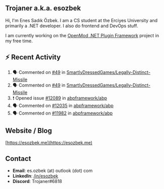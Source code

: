 ##  Trojaner a.k.a. esozbek
Hi, I'm Enes Sadık Özbek. I am a CS student at the Erciyes University and primarily a .NET developer. I also do frontend and DevOps stuff.

I am currently working on the [OpenMod .NET Plugin Framework](https://github.com/openmod/openmod) project in my free time. 

## :zap: Recent Activity

<!--START_SECTION:activity-->
1. 🗣 Commented on [#49](https://github.com/SmartlyDressedGames/Legally-Distinct-Missile/issues/49) in [SmartlyDressedGames/Legally-Distinct-Missile](https://github.com/SmartlyDressedGames/Legally-Distinct-Missile)
2. 🗣 Commented on [#49](https://github.com/SmartlyDressedGames/Legally-Distinct-Missile/issues/49) in [SmartlyDressedGames/Legally-Distinct-Missile](https://github.com/SmartlyDressedGames/Legally-Distinct-Missile)
3. ❗️ Opened issue [#12089](https://github.com/abpframework/abp/issues/12089) in [abpframework/abp](https://github.com/abpframework/abp)
4. 🗣 Commented on [#12035](https://github.com/abpframework/abp/issues/12035) in [abpframework/abp](https://github.com/abpframework/abp)
5. 🗣 Commented on [#11982](https://github.com/abpframework/abp/issues/11982) in [abpframework/abp](https://github.com/abpframework/abp)
<!--END_SECTION:activity-->

## Website / Blog
[https://esozbek.me](https://esozbek.me)

## Contact
- **Email**: es.ozbek (at) outlook (dot) com
- **LinkedIn**: [/in/esozbek](https://linkedin.com/in/esozbek)
- **Discord**: Trojaner#6818
